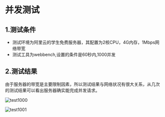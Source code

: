 # 并发测试

## 1.测试条件

* 测试环境为阿里云的学生免费服务器，其配置为2核CPU，4G内存，1Mbps网络带宽
* 测试工具为webbench,设置的条件是60秒内,1000并发

## 2.测试结果



由于服务器的带宽是主要限制因素，所以测试结果与网络状况有很大关系，从几次的测试结果可以看出服务器确实能完成并发请求。

![test1000](https://github.com/WFan99/MyWebServer/blob/master/doc/test1000.png )





![test1001]( https://github.com/WFan99/MyWebServer/blob/master/doc/test1001.png )
